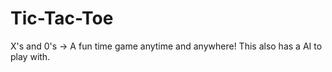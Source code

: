 # Tic-Tac-Toe
X's and 0's -> A fun time game anytime and anywhere! This also has a AI to play with.
